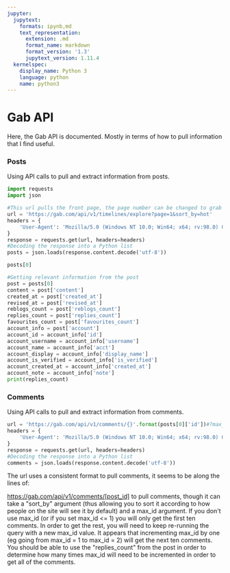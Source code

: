 ```yaml
---
jupyter:
  jupytext:
    formats: ipynb,md
    text_representation:
      extension: .md
      format_name: markdown
      format_version: '1.3'
      jupytext_version: 1.11.4
  kernelspec:
    display_name: Python 3
    language: python
    name: python3
---
```


# Gab API

Here, the Gab API is documented. Mostly in terms of how to pull information that I find useful.


### Posts

Using API calls to pull and extract information from posts.

```python
import requests
import json

#This url pulls the front page, the page number can be changed to grab more posts
url = 'https://gab.com/api/v1/timelines/explore?page=1&sort_by=hot'
headers = {
    'User-Agent': 'Mozilla/5.0 (Windows NT 10.0; Win64; x64; rv:98.0) Gecko/20100101 Firefox/98.0'
}
response = requests.get(url, headers=headers)
#Decoding the response into a Python list
posts = json.loads(response.content.decode('utf-8'))
```

```python
posts[0]
```

```python
#Getting relevant information from the post
post = posts[0]
content = post['content']
created_at = post['created_at']
revised_at = post['revised_at']
reblogs_count = post['reblogs_count']
replies_count = post['replies_count']
favourites_count = post['favourites_count']
account_info = post['account']
account_id = account_info['id']
account_username = account_info['username']
account_name = account_info['acct']
account_display = account_info['display_name']
account_is_verified = account_info['is_verified']
account_created_at = account_info['created_at']
account_note = account_info['note']
print(replies_count)
```

### Comments

Using API calls to pull and extract information from comments.

```python
url = 'https://gab.com/api/v1/comments/{}'.format(posts[0]['id'])#?max_id=1&sort_by=most-liked'.format(posts[0]['id'])
headers = {
    'User-Agent': 'Mozilla/5.0 (Windows NT 10.0; Win64; x64; rv:98.0) Gecko/20100101 Firefox/98.0'
}
response = requests.get(url, headers=headers)
#Decoding the response into a Python list
comments = json.loads(response.content.decode('utf-8'))
```

The url uses a consistent format to pull comments, it seems to be along the lines of:

https://gab.com/api/v1/comments/[post_id]
to pull comments, though it can take a "sort_by" argument (thus allowing you to sort it according to how people on the site will see it by default) and a max_id argument. If you don't use max_id (or if you set max_id <= 1) you will only get the first ten comments. In order to get the rest, you will need to keep re-running the query with a new max_id value. It appears that incrementing max_id by one (eg going from max_id = 1 to max_id = 2) will get the next ten comments. You should be able to use the "replies_count" from the post in order to determine how many times max_id will need to be incremented in order to get all of the comments.
